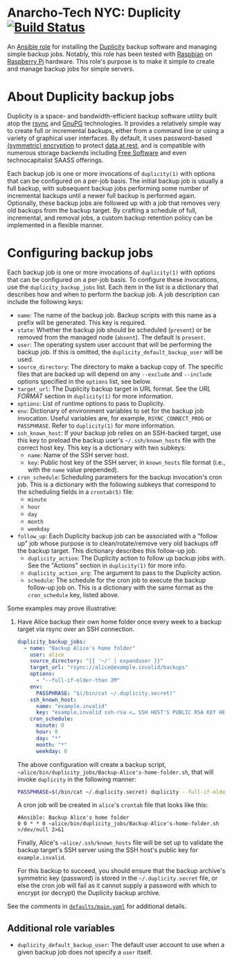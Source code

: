 # Anarcho-Tech NYC: Duplicity [![Build Status](https://travis-ci.org/AnarchoTechNYC/ansible-role-duplicity.svg?branch=master)](https://travis-ci.org/AnarchoTechNYC/ansible-role-duplicity)

An [Ansible role](https://docs.ansible.com/ansible/latest/user_guide/playbooks_reuse_roles.html) for installing the [Duplicity](https://nongnu.org/duplicity/) backup software and managing simple backup jobs. Notably, this role has been tested with [Raspbian](https://www.raspbian.org/) on [Raspberry Pi](https://www.raspberrypi.org/) hardware. This role's purpose is to make it simple to create and manage backup jobs for simple servers.

# About Duplicity backup jobs

Duplicity is a space- and bandwidth-efficient backup software utility built atop the [rsync](https://rsync.samba.org/) and [GnuPG](https://gnupg.org/) technologies. It provides a relatively simple way to create full or incremental backups, either from a command line or using a variety of graphical user interfaces. By default, it uses password-based [(symmetric) encryption](https://simple.wikipedia.org/wiki/Symmetric-key_algorithm) to protect [data at rest](https://en.wikipedia.org/wiki/Data_at_rest), and is compatible with numerous storage backends including [Free Software](https://www.gnu.org/philosophy/free-sw.html) and even technocapitalist SAASS offerings.

Each backup job is one or more invocations of `duplicity(1)` with options that can be configured on a per-job basis. The initial backup job is usually a full backup, with subsequent backup jobs performing some number of incremental backups until a newer full backup is performed again. Optionally, these backup jobs are followed up with a job that removes very old backups from the backup target. By crafting a schedule of full, incremental, and removal jobs, a custom backup retention policy can be implemented in a flexible manner.

# Configuring backup jobs

Each backup job is one or more invocations of `duplicity(1)` with options that can be configured on a per-job basis. To configure these invocations, use the `duplicity_backup_jobs` list. Each item in the list is a dictionary that describes how and when to perform the backup job. A job description can include the following keys:

* `name`: The name of the backup job. Backup scripts with this name as a prefix will be generated. This key is required.
* `state`: Whether the backup job should be scheduled (`present`) or be removed from the managed node (`absent`). The default is `present`.
* `user`: The operating system user account that will be performing the backup job. If this is omitted, the `duplicity_default_backup_user` will be used.
* `source_directory`: The directory to make a backup copy of. The specific files that are backed up will depend on any `--exclude` and `--include` options specified in the `options` list, see below.
* `target_url`: The Duplicity backup target in URL format. See the *URL FORMAT* section in `duplicity(1)` for more information.
* `options`: List of runtime options to pass to Duplicity.
* `env`: Dictionary of environment variables to set for the backup job invocation. Useful variables are, for example, `RSYNC_CONNECT_PROG` or `PASSPHRASE`. Refer to `duplicity(1)` for more information.
* `ssh_known_host`: If your backup job relies on an SSH-backed target, use this key to preload the backup user's `~/.ssh/known_hosts` file with the correct host key. This key is a dictionary with two subkeys:
    * `name`: Name of the SSH server host.
    * `key`: Public host key of the SSH server, in `known_hosts` file format (i.e., with the `name` value prepended).
* `cron_schedule`: Scheduling parameters for the backup invocation's cron job. This is a dictionary with the following subkeys that correspond to the scheduling fields in a `crontab(5)` file:
    * `minute`
    * `hour`
    * `day`
    * `month`
    * `weekday`
* `follow_up`: Each Duplicity backup job can be associated with a "follow up" job whose purpose is to clean/rotate/remove very old backups off the backup target. This dictionary describes this follow-up job.
    * `duplicity_action`: The Duplicity action to follow up backup jobs with. See the "Actions" section in `duplicity(1)` for more info.
    * `duplicity_action_arg`: The argument to pass to the Duplicity action.
    * `schedule`: The schedule for the cron job to execute the backup follow-up job on. This is a dictionary with the same format as the `cron_schedule` key, listed above.

Some examples may prove illustrative:

1. Have Alice backup their own home folder once every week to a backup target via rsync over an SSH connection.
    ```yaml
    duplicity_backup_jobs:
      - name: "Backup Alice's home folder"
        user: alice
        source_directory: "{{ '~/' | expanduser }}"
        target_url: "rsync://alice@example.invalid/backups"
        options:
          - "--full-if-older-than 2M"
        env:
          PASSPHRASE: "$(/bin/cat ~/.duplicity.secret)"
        ssh_known_host:
          name: "example.invalid"
          key: "example.invalid ssh-rsa <… SSH HOST'S PUBLIC RSA KEY HERE …>"
        cron_schedule:
          minute: 0
          hour: 0
          day: "*"
          month: "*"
          weekday: 0
    ```
    The above configuration will create a backup script, `~alice/bin/duplicity_jobs/Backup-Alice's-home-folder.sh`, that will invoke `duplicity` in the following manner:
    ```sh
    PASSPHRASE=$(/bin/cat ~/.duplicity.secret) duplicity --full-if-older-than 2M /home/alice rsync://alice@example.invalid/backups
    ```
    A cron job will be created in `alice`'s `crontab` file that looks like this:
    ```
    #Ansible: Backup Alice's home folder
    0 0 * * 0 ~alice/bin/duplicity_jobs/Backup-Alice's-home-folder.sh >/dev/null 2>&1
    ```
    Finally, Alice's `~alice/.ssh/known_hosts` file will be set up to validate the backup target's SSH server using the SSH host's public key for `example.invalid`.

    For this backup to succeed, you should ensure that the backup archive's symmetric key (password) is stored in the `~/.duplicity.secret` file, or else the cron job will fail as it cannot supply a password with which to encrypt (or decrypt) the Duplicity backup archive. 

See the comments in [`defaults/main.yaml`](defaults/main.yaml) for additional details.

## Additional role variables

* `duplicity_default_backup_user`: The default user account to use when a given backup job does not specify a `user` itself.
